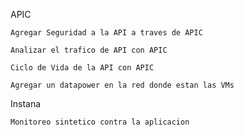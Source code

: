 APIC
    
    Agregar Seguridad a la API a traves de APIC

    Analizar el trafico de API con APIC

    Ciclo de Vida de la API con APIC

    Agregar un datapower en la red donde estan las VMs

Instana

    Monitoreo sintetico contra la aplicacion
